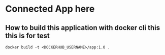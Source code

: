 # Connected App here 

## How to build this application with docker cli this this is for test
```
docker build -t <DOCKERHUB_USERNAME>/app:1.0 .
```
